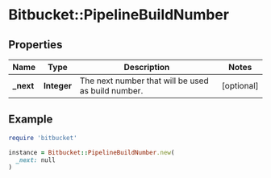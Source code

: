 # Bitbucket::PipelineBuildNumber

## Properties

| Name | Type | Description | Notes |
| ---- | ---- | ----------- | ----- |
| **_next** | **Integer** | The next number that will be used as build number. | [optional] |

## Example

```ruby
require 'bitbucket'

instance = Bitbucket::PipelineBuildNumber.new(
  _next: null
)
```

